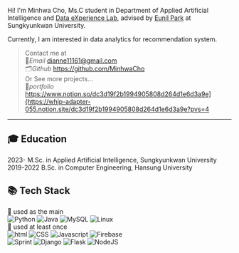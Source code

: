 
<!--
**MinhwaCho/MinhwaCho** is a ✨ _special_ ✨ repository because its `README.md` (this file) appears on your GitHub profile.

Here are some ideas to get you started:

- 🔭 I’m currently working on ...
- 🌱 I’m currently learning ...
- 👯 I’m looking to collaborate on ...
- 🤔 I’m looking for help with ...
- 💬 Ask me about ...
- 📫 How to reach me: ...
- 😄 Pronouns: ...
- ⚡ Fun fact: ...
-->


Hi! I'm Minhwa Cho, Ms.C student in Department of Applied Artificial Intelligence and [Data eXperience Lab](https://sites.google.com/view/dxlab/intro?authuser=0), advised by [Eunil Park](https://sites.google.com/view/eunil?pli=1) at Sungkyunkwan University.

Currently, I am interested in data analytics for recommendation system.

>Contact me at <br>
>📧*Email* dianne11161@gmail.com<br>
>🗂*Github* https://github.com/MinhwaCho<br>
>Or See more projects... <br>
>📝*portfolio* https://www.notion.so/dc3d19f2b1994905808d264d1e6d3a9e](https://whip-adapter-055.notion.site/dc3d19f2b1994905808d264d1e6d3a9e?pvs=4<br>

* * *
## 🎓 Education<br>
2023-     M.Sc. in Applied Artificial Intelligence, Sungkyunkwan University<br>
2019-2022 B.Sc. in Computer Engineering, Hansung University<br>

## 📚 Tech Stack<br>
🎈 used as the main<br>
![Python](https://img.shields.io/badge/python-3670A0?style=for-the-badge&logo=python&logoColor=ffdd54) ![Java](https://img.shields.io/badge/Java-007396?style=for-the-badge&logo=java11&logoColor=white) ![MySQL](https://img.shields.io/badge/MySQL-007396?style=for-the-badge&logo=MySQL&logoColor=ffdd54) ![Linux](https://img.shields.io/badge/Linux-FCC628?style=for-the-badge&logo=linux&logoColor=black) <br>
🎈 used at least once<br>
![html](https://img.shields.io/badge/HTML-E34F26?style=for-the-badge&logo=html5&logoColor=white) ![CSS](https://img.shields.io/badge/CSS-1572B6?style=for-the-badge&logo=css3&logoColor=white) ![Javascript](https://img.shields.io/badge/Javascript-F7DF1E?style=for-the-badge&logo=Javascript&logoColor=white) ![Firebase](https://img.shields.io/badge/Firebase-FFCA20?style=for-the-badge&logo=Firebase&logoColor=white) <br>
![Sprint](https://img.shields.io/badge/spring-6DB33F?style=for-the-badge&logo=spring&logoColor=white) ![Django](https://img.shields.io/badge/django-092E20?style=for-the-badge&logo=django&logoColor=white) ![Flask](https://img.shields.io/badge/flask-000000?style=for-the-badge&logo=flask&logoColor=white) ![NodeJS](https://img.shields.io/badge/node.js-339933?style=for-the-badge&logo=Node.js&logoColor=white)<br>
